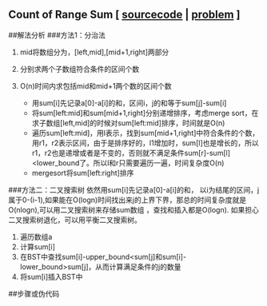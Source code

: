 ## Count of Range Sum [ [sourcecode](../src/count-of-range-sum.cpp) | [problem](https://leetcode.com/problems/count-of-range-sum/) ]

##解法分析
###方法1：分治法

1. mid将数组分为，[left,mid],[mid+1,right]两部分
2. 分别求两个子数组符合条件的区间个数
3. O(n)时间内求包括mid和mid+1两个数的区间个数

	+ 用sum[i]先记录a[0]-a[i]的和，区间i，j的和等于sum[j]-sum[i]
	+ 将sum[left:mid]和sum[mid+1,right]分别递增排序，考虑merge sort，在求子数组[left,mid]的时候对sum[left:mid]排序，时间就是O(n)
	+ 遍历sum[left:mid]，用l表示，找到sum[mid+1,right]中符合条件的个数，用r1，r2表示区间，由于是排序好的，l1增加时，sum[l]也是增长的，所以r1，r2也是递增或者是不变的，否则就不满足条件sum[r]-sum[l]<lower_bound了。所以l和r只需要遍历一遍，时间复杂度O(n)
	+ mergesort将sum[left:right]排序

###方法二：二叉搜索树
依然用sum[i]先记录a[0]-a[i]的和，
以i为结尾的区间，j属于0-(i-1),如果能在O(logn)时间找出来j的上界下界，那总的时间复杂度就是O(nlogn),可以用二叉搜索树来存储sum数组
，查找和插入都是O(logn). 如果担心二叉搜索树退化，可以用平衡二叉搜索树。

1. 遍历数组a
2. 计算sum[i]
3. 在BST中查找sum[i]-upper_bound<sum[j]和sum[i]-lower_bound>sum[j]，从而计算满足条件的j的数量
4. 将sum[i]插入BST中

##步骤或伪代码
